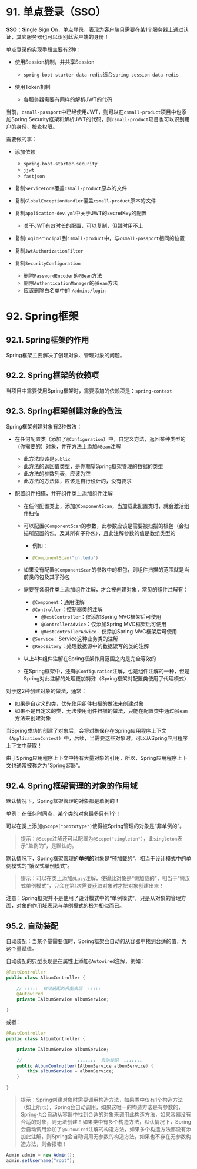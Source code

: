 # 91. 单点登录（SSO）

**SSO**：**S**ingle **S**ign **O**n，单点登录，表现为客户端只需要在某1个服务器上通过认证，其它服务器也可以识别此客户端的身份！

单点登录的实现手段主要有2种：

- 使用Session机制，并共享Session
  - `spring-boot-starter-data-redis`结合`spring-session-data-redis`

- 使用Token机制
  - 各服务器需要有同样的解析JWT的代码

当前，`csmall-passport`中已经使用JWT，则可以在`csmall-product`项目中也添加Spring Security框架和解析JWT的代码，则`csmall-product`项目也可以识别用户的身份、检查权限。

需要做的事：

- 添加依赖
  - `spring-boot-starter-security`
  - `jjwt`
  - `fastjson`

- 复制`ServiceCode`覆盖`csmall-product`原本的文件
- 复制`GlobalExceptionHandler`覆盖`csmall-product`原本的文件
- 复制`application-dev.yml`中关于JWT的secretKey的配置
  - 关于JWT有效时长的配置，可以复制，但暂时用不上
- 复制`LoginPrincipal`到`csmall-product`中，与`csmall-passport`相同的位置
- 复制`JwtAuthorizationFilter`
- 复制`SecurityConfiguration`
  - 删除`PasswordEncoder`的`@Bean`方法
  - 删除`AuthenticationManager`的`@Bean`方法
  - 应该删除白名单中的 `/admins/login`

# 92. Spring框架

## 92.1. Spring框架的作用

Spring框架主要解决了创建对象、管理对象的问题。

## 92.2. Spring框架的依赖项

当项目中需要使用Spring框架时，需要添加的依赖项是：`spring-context`

## 92.3. Spring框架创建对象的做法

Spring框架创建对象有2种做法：

- 在任何配置类（添加了`@Configuration`）中，自定义方法，返回某种类型的（你需要的）对象，并在方法上添加`@Bean`注解

  - 此方法应该是`public`
  - 此方法的返回值类型，是你期望Spring框架管理的数据的类型
  - 此方法的参数列表，应该为空
  - 此方法的方法体，应该是自行设计的，没有要求

- 配置组件扫描，并在组件类上添加组件注解

  - 在任何配置类上，添加`@ComponentScan`，当加载此配置类时，就会激活组件扫描

  - 可以配置`@ComponentScan`的参数，此参数应该是需要被扫描的根包（会扫描所配置的包，及其所有子孙包），且此注解参数的值是数组类型的

    - 例如：

    - ```java
      @ComponentScan("cn.tedu")
      ```

  - 如果没有配置`@ComponentScan`的参数中的根包，则组件扫描的范围就是当前类的包及其子孙包

  - 需要在各组件类上添加组件注解，才会被创建对象，常见的组件注解有：

    - `@Component`：通用注解
    - `@Controller`：控制器类的注解
      - `@RestController`：仅添加Spring MVC框架后可使用
      - `@ControllerAdvice`：仅添加Spring MVC框架后可使用
      - `@RestControllerAdvice`：仅添加Spring MVC框架后可使用
    - `@Service`：Service这种业务类的注解
    - `@Repository`：处理数据源中的数据读写的类的注解

  - 以上4种组件注解在Spring框架作用范围之内是完全等效的

  - 在Spring框架中，还有`@Configuration`注解，也是组件注解的一种，但是Spring对此注解的处理更加特殊（Spring框架对配置类使用了代理模式）

对于这2种创建对象的做法，通常：

- 如果是自定义的类，优先使用组件扫描的做法来创建对象
- 如果不是自定义的类，无法使用组件扫描的做法，只能在配置类中通过`@Bean`方法来创建对象

当Spring成功的创建了对象后，会将对象保存在Spring应用程序上下文（`ApplicationContext`）中，后续，当需要这些对象时，可以从Spring应用程序上下文中获取！

由于Spring应用程序上下文中持有大量对象的引用，所以，Spring应用程序上下文也通常被称之为“Spring容器”。

## 92.4. Spring框架管理的对象的作用域

默认情况下，Spring框架管理的对象都是单例的！

单例：在任何时间点，某个类的对象最多只有1个！

可以在类上添加`@Scope("prototype")`使得被Spring管理的对象是“非单例的”。

> 提示：`@Scope`注解还可以配置为`@Scope("singleton")`，此`singleton`表示“单例的”，是默认的。

默认情况下，Spring框架管理的**单例的**对象是“预加载的”，相当于设计模式中的单例模式的“饿汉式单例模式”。

> 提示：可以在类上添加`@Lazy`注解，使得此对象是“懒加载的”，相当于“懒汉式单例模式”，只会在第1次需要获取对象时才把对象创建出来！

注意：Spring框架并不是使用了设计模式中的“单例模式”，只是从对象的管理方面，对象的作用域表现与单例模式的极为相似而已。

## 95.2. 自动装配

自动装配：当某个量需要值时，Spring框架会自动的从容器中找到合适的值，为这个量赋值。

自动装配的典型表现是在属性上添加`@Autowired`注解，例如：

```java
@RestController
public class AlbumController {

    // ↓↓↓↓↓  自动装配的典型表现  ↓↓↓↓↓
    @Autowired
    private IAlbumService albumService;
    
}
```

或者：

```java
@RestController
public class AlbumController {

    private IAlbumService albumService;
    
    //                     ↓↓↓↓↓↓↓  自动装配  ↓↓↓↓↓↓↓
    public AlbumController(IAlbumService albumService) {
        this.albumService = albumService;
    }
    
}
```

> 提示：Spring创建对象时需要调用构造方法，如果类中仅有1个构造方法（如上所示），Spring会自动调用，如果这唯一的构造方法是有参数的，Spring也会自动从容器中找到合适的对象来调用此构造方法，如果容器没有合适的对象，则无法创建！如果类中有多个构造方法，默认情况下，Spring会自动调用添加了`@Autowired`注解的构造方法，如果多个构造方法都没有添加此注解，则Spring会自动调用无参数的构造方法，如果也不存在无参数构造方法，则会报错！











```java
Admin admin = new Admin();
admin.setUsername("root");
```

















